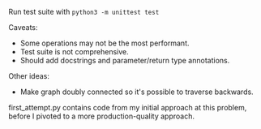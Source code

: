 Run test suite with `python3 -m unittest test`

Caveats:
- Some operations may not be the most performant.
- Test suite is not comprehensive.
- Should add docstrings and parameter/return type annotations.

Other ideas:
- Make graph doubly connected so it's possible to traverse backwards.

first_attempt.py contains code from my initial approach at this problem, before I pivoted to a more production-quality approach.
